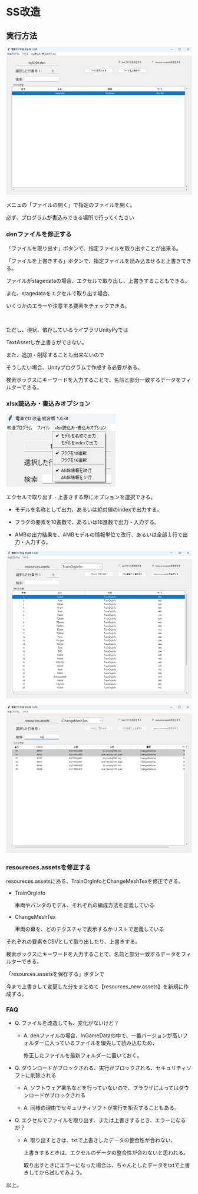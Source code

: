 # SS改造


## 実行方法

![title](image/title.png)

メニュの「ファイルの開く」で指定のファイルを開く。

必ず、プログラムが書込みできる場所で行ってください


### denファイルを修正する

「ファイルを取り出す」ボタンで、指定ファイルを取り出すことが出来る。

「ファイルを上書きする」ボタンで、指定ファイルを読み込ませると上書きできる。

ファイルがstagedataの場合、エクセルで取り出し、上書きすることもできる。

また、stagedataをエクセルで取り出す場合、

いくつかのエラーや注意する要素をチェックできる。

<br>

ただし、現状、依存しているライブラリUnityPyでは

TextAssetしか上書きができない。

また、追加・削除することも出来ないので

そうしたい場合、Unityプログラムで作成する必要がある。

検索ボックスにキーワードを入力することで、名前と部分一致するデータをフィルターできる。


### xlsx読込み・書込みオプション

![xlsxOptions](image/xlsxOptions.png)

エクセルで取り出す・上書きする際にオプションを選択できる。

* モデルを名称として出力、あるいは絶対値のindexで出力する。

* フラグの要素を10進数で、あるいは16進数で出力・入力する。

* AMBの出力結果を、AMBモデルの情報単位で改行、あるいは全部１行で出力・入力する。

![title](image/assets.png)

![title](image/assets2.png)


### resoureces.assetsを修正する

resoureces.assetsにある、TrainOrgInfoとChangeMeshTexを修正できる。

- TrainOrgInfo

  車両やパンタのモデル、それぞれの編成方法を定義している

- ChangeMeshTex

  車両の幕を、どのテクスチャで表示するかリストで定義している

それぞれの要素をCSVとして取り出したり、上書きする。

検索ボックスにキーワードを入力することで、名前と部分一致するデータをフィルターできる。

「resources.assetsを保存する」ボタンで

今まで上書きして変更した分をまとめて【resources_new.assets】を新規に作成する。

### FAQ

* Q. ファイルを改造しても、変化がないけど？

  * A. denファイルの場合、InGameDataの中で、一番バージョンが高いフォルダーに入っているファイルを優先して読み込むため、

    修正したファイルを最新フォルダーに置いておく。

* Q. ダウンロードがブロックされる、実行がブロックされる、セキュリティソフトに削除される

  * A. ソフトウェア署名などを行っていないので、ブラウザによってはダウンロードがブロックされる

  * A. 同様の理由でセキュリティソフトが実行を拒否することもある。

* Q. エクセルでファイルを取り出す、または上書きするとき、エラーになるが？

  * A. 取り出すときは、txtで上書きしたデータの整合性が合わない、

    上書きするときは、エクセルのデータの整合性が合わないと思われる。

    取り出すときにエラーになった場合は、ちゃんとしたデータをtxtで上書きしてから試してみよう。

以上。
